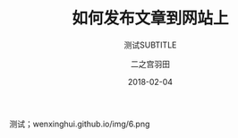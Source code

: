 ﻿---
layout:     post
title:      如何发布文章到网站上
subtitle:   测试SUBTITLE
date:       2018-02-04
author:     二之宫羽田
header-img: img/post-bg-universe.jpg
catalog: true
tags:
    - 会规
	- 新手指南
---
测试；wenxinghui.github.io/img/6.png